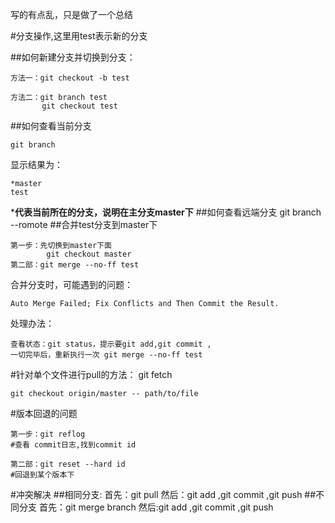 写的有点乱，只是做了一个总结

#分支操作,这里用test表示新的分支

##如何新建分支并切换到分支：	

	方法一：git checkout -b test

	方法二：git branch test
		   git checkout test

##如何查看当前分支

	git branch

显示结果为：

	*master
	test

***代表当前所在的分支，说明在主分支master下**
##如何查看远端分支
	git branch --romote
##合并test分支到master下

	第一步：先切换到master下面
			git checkout master
	第二部：git merge --no-ff test

合并分支时，可能遇到的问题：

	Auto Merge Failed; Fix Conflicts and Then Commit the Result.

处理办法：

	查看状态：git status，提示要git add,git commit ,
	一切完毕后，重新执行一次 git merge --no-ff test

#针对单个文件进行pull的方法：
	git fetch
	
	git checkout origin/master -- path/to/file
#版本回退的问题

	第一步：git reflog 
	#查看 commit日志,找到commit id
	
	第二部：git reset --hard id
	#回退到某个版本下
	

#冲突解决
##相同分支:
	首先：git pull
	然后：git add ,git commit ,git push
##不同分支
	首先：git merge branch 
	然后:git add ,git commit ,git push 	
	